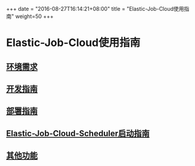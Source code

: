 
+++
date = "2016-08-27T16:14:21+08:00"
title = "Elastic-Job-Cloud使用指南"
weight=50
+++

# Elastic-Job-Cloud使用指南

## [环境需求](../env_required/)

## [开发指南](../dev_guide/)

## [部署指南](../deploy_guide/)

## [Elastic-Job-Cloud-Scheduler启动指南](../scheduler_guide/)

## [其他功能](../other_features/)
